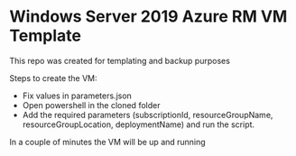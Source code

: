 # Windows Server 2019 Azure RM VM Template

This repo was created for templating and backup purposes

Steps to create the VM:
- Fix values in parameters.json
- Open powershell in the cloned folder
- Add the required parameters (subscriptionId, resourceGroupName, resourceGroupLocation, deploymentName) and run the script.

In a couple of minutes the VM will be up and running
